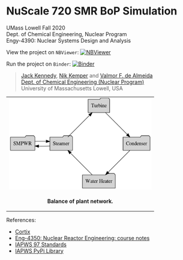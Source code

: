 # NuScale 720 SMR BoP Simulation

UMass Lowell Fall 2020 <br>
Dept. of Chemical Engineering, Nuclear Program <br>
Engy-4390: Nuclear Systems Design and Analysis

View the project on `NBViewer`: [![NBViewer](https://raw.githubusercontent.com/jupyter/design/master/logos/Badges/nbviewer_badge.svg)](https://nbviewer.jupyter.org/github/dpploy/engy-4390/blob/main/sm-pwr/project-report.ipynb)


Run the project on `Binder`: [![Binder](https://mybinder.org/badge_logo.svg)](https://mybinder.org/v2/gh/dpploy/engy-4390/tree/main/projects/sm-pwr/HEAD?filepath=https%3A%2F%2Fgithub.com%2Fdpploy%2Fengy-4390%2Fblob%2Fmain%2Fprojects%2Fsm-pwr%2Fproject-report.ipynb)


 >[Jack Kennedy](https://github.com/xxxx), [Nik Kemper](https://github.com/xxxx) and [Valmor F. de Almeida](https://github.com/dealmeidavf) <br>
 >[Dept. of Chemical Engineering (Nuclear Program)](https://www.uml.edu/Engineering/Chemical/faculty/de-Almeida-Valmor.aspx) <br>
 >University of Massachusetts Lowell, USA <br>


|  |
|---|
| <img width="380" src="pics/network-0.gv.png" title="Plant Layout">|
| <p style="text-align:center;"><b>Balance of plant network.</b></p> |


References:

 + [Cortix](https://cortix.org/)
 + [Eng-4350: Nuclear Reactor Engineering: course notes](https://github.com/dpploy/engy-4350)
 + [IAPWS 97 Standards](http://www.iapws.org/relguide/IF97-Rev.html)
 + [IAPWS PyPi Library](https://pypi.org/project/iapws/)

